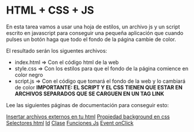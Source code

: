 # HTML + CSS + JS

En esta tarea vamos a usar una hoja de estilos, un archivo js y un script escrito en javascript para conseguir una pequeña aplicación que cuando pulses un botón haga que todo el fondo de la página cambie de color.

El resultado serán los siguentes archivos:

- index.html => Con el código html de la web
- style.css => Con los estilos para que el fondo de la página comience en color negro
- script.js => Con el código que tomará el fondo de la web y lo cambiará de color
**IMPORTANTE: EL SCRIPT Y EL CSS TIENEN QUE ESTAR EN ARCHIVOS SEPARADOS QUE SE CARGUEN EN UN TAG LINK**

Lee las siguientes páginas de documentación para conseguir esto:

[Insertar archivos externos en tu html](https://developer.mozilla.org/es/docs/Web/HTML/Element/link#ejemplos)
[Propiedad background en css](https://developer.mozilla.org/en-US/docs/Web/CSS/background)
[Selectores html](https://developer.mozilla.org/es/docs/Learn/CSS/Building_blocks/Selectors)
[Id](https://developer.mozilla.org/es/docs/Web/HTML/Global_attributes/id)
[Clase](https://developer.mozilla.org/en-US/docs/Web/HTML/Global_attributes/class)
[Funciones Js](https://developer.mozilla.org/es/docs/Web/JavaScript/Guide/Functions)
[Event onClick](https://www.w3schools.com/jsref/event_onclick.asp)
